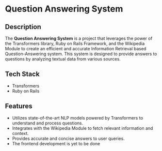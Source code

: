 # Question Answering System

## Description

The **Question Answering System** is a project that leverages the power of the Transformers library, Ruby on Rails Framework, and the Wikipedia Module to create an efficient and accurate Information Retrieval based Question-Answering system. This system is designed to provide answers to questions by analyzing textual data from various sources.

## Tech Stack

- Transformers
- Ruby on Rails

## Features

- Utilizes state-of-the-art NLP models powered by Transformers to understand and process questions.
- Integrates with the Wikipedia Module to fetch relevant information and context.
- Provides accurate and concise answers to user queries.
- The frontend development is yet to be done

